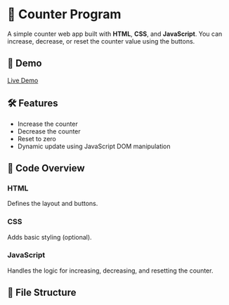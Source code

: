 # 🔢 Counter Program

A simple counter web app built with **HTML**, **CSS**, and **JavaScript**. You can increase, decrease, or reset the counter value using the buttons.

## 🚀 Demo

[Live Demo](https://github.com/PrathamXT/Pratham) <!-- Replace # with your live site link like https://yourusername.github.io/counter -->

## 🛠️ Features

- Increase the counter
- Decrease the counter
- Reset to zero
- Dynamic update using JavaScript DOM manipulation

## 🧾 Code Overview

### HTML
Defines the layout and buttons.

### CSS
Adds basic styling (optional).

### JavaScript
Handles the logic for increasing, decreasing, and resetting the counter.

## 📁 File Structure

